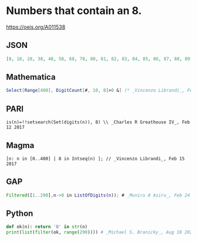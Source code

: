 # Numbers that contain an 8\.
https://oeis.org/A011538
## JSON
```JSON
[8, 18, 28, 38, 48, 58, 68, 78, 80, 81, 82, 83, 84, 85, 86, 87, 88, 89, 98, 108, 118, 128, 138, 148, 158, 168, 178, 180, 181, 182, 183, 184, 185, 186, 187, 188, 189, 198, 208, 218, 228, 238, 248, 258, 268, 278, 280, 281, 282, 283, 284, 285, 286, 287, 288, 289]
```
## Mathematica
```Mathematica
Select[Range[400], DigitCount[#, 10, 8]>0 &] (* _Vincenzo Librandi_, Feb 15 2017 *)
```
## PARI
```PARI
is(n)=!!setsearch(Set(digits(n)), 8) \\ _Charles R Greathouse IV_, Feb 12 2017
```
## Magma
```Magma
[n: n in [0..400] | 8 in Intseq(n) ]; // _Vincenzo Librandi_, Feb 15 2017
```
## GAP
```GAP
Filtered([1..290],n->8 in ListOfDigits(n)); # _Muniru A Asiru_, Feb 24 2019
```
## Python
```Python
def ok(n): return '8' in str(n)
print(list(filter(ok, range(290)))) # _Michael S. Branicky_, Aug 18 2021
```

